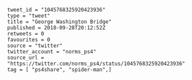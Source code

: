 ```
tweet_id = "1045768325920423936"
type = "tweet"
title = "George Washington Bridge"
published = 2018-09-28T20:12:52Z
retweets = 0
favourites = 0
source = "twitter"
twitter_account = "norms_ps4"
source_url = "https://twitter.com/norms_ps4/status/1045768325920423936"
tag = [ "ps4share", "spider-man",]
```

<p class='image'><img src='http://mnf.m17s.net/2018/09/28/DoNQv6CX0AIgoN5.jpg' alt=''></p>

